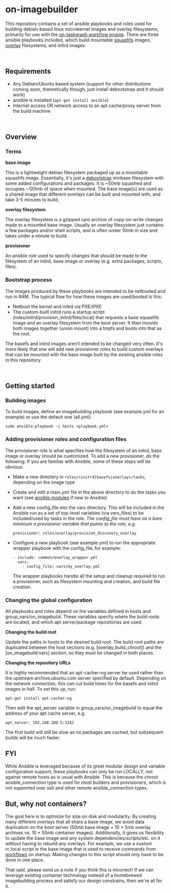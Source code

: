 on-imagebuilder
===============

This repository contains a set of ansible playbooks and roles used for building
debian-based linux microkernel images and overlay filesystems, primarily for use with 
the [on-taskgraph workflow engine](https://github.com/rackhd/on-taskgraph). 
There are three ansible playbooks included, which build mountable 
[squashfs](https://en.wikipedia.org/wiki/SquashFS) images, 
[overlay](https://en.wikipedia.org/wiki/OverlayFS) filesystems, and initrd images.

<br>

Requirements
---------------

- Any Debian/Ubuntu based system (support for other distributions coming soon, theoretically though, just install debootstrap and it should work)
- ansible is installed (`apt-get install ansible`)
- Internet access OR network access to an apt cache/proxy server from the build machine

<br>

Overview
---------------

### Terms

**base image**

This is a lightweight debian filesystem packaged up as a mountable squashfs image. 
Essentially, it's just a [debootstrap](https://wiki.debian.org/Debootstrap) minbase 
filesystem with some added configurations and packages. It is ~50mb squashed 
and occupies ~120mb of space when mounted. The base image[s] are used as a shared
image that different overlays can be built and mounted with, and take 3-5 minutes to build.

**overlay filesystem**

The overlay filesystem is a gzipped cpio archive of copy-on-write changes made to
a mounted base image. Usually an overlay filesystem just contains a few packages
and/or shell scripts, and is often under 10mb in size and takes under a minute to build.

**provisioner**

An ansible role used to specify changes that should be made to the filesystem
of an initrd, base image or overlay (e.g. extra packages, scripts, files).

### Bootstrap process

The images produced by these playbooks are intended to be netbooted and run in RAM.
The typical flow for how these images are used/booted is this:

- Netboot the kernel and initrd via PXE/iPXE
- The custom-built initrd runs a startup script (roles/initrd/provision_initrd/files/local)
  that requests a base squashfs image and an overlay filesystem from the boot server. It then 
  mounts both images together (union mount) into a tmpfs and boots into that as the root.

The basefs and initrd images aren't intended to be changed very often. It's more likely
that one will add new provisioner roles to build custom overlays that can be mounted
with the base image built by the existing ansible roles in this repository.

<br>

Getting started
---------------

### Building images

To build images, define an imagebuilding playbook (see example.yml for an example) or
use the default one (all.yml):

```
sudo ansible-playbook -i hosts <playbook.yml>
```

### Adding provisioner roles and configuration files

The provisioner role is what specifies how the filesystem of an initrd, base image
or overlay should be customized. To add a new provisioner, do the following. If you are familiar
with Ansible, some of these steps will be obvious:

- Make a new directory in `roles/<initrd|basefs|overlay>/tasks`, depending on the image type
- Create and edit a main.yml file in the above directory to do the tasks you 
  want (see [ansible modules](http://docs.ansible.com/ansible/modules_intro.html) if new to Ansible)
- Add a new config_file into the vars directory. This will be included in the Ansible run
  as a set of top-level variables (via vars_files) to be included/used by tasks in the role.
  *The config_file must have as a bare minimum a provisioner variable that points to the role, e.g.*

    ```
    provisioner: roles/overlay/provision_discovery_overlay
    ```
- Configure a new playbook (see example.yml) to run the appropriate wrapper 
  playbook with the config_file, for example:

    ```
    - include: common/overlay_wrapper.yml
      vars:
        - config_file: vars/my_overlay.yml
    ```
  The wrapper playbooks handle all the setup and cleanup required to run a provisioner,
  such as filesystem mounting and creation, and build file creation.

### Changing the global configuration

All playbooks and roles depend on the variables defined in hosts and group_vars/on_imagebuild.
These variables specify where the build roots are located, and which apt server/package 
repositories are used.

**Changing the build root**

Update the paths in hosts to the desired build root. The build root paths are duplicated
between the host sections (e.g. [overlay_build_chroot]) and the [on_imagebuild:vars] section,
so they must be changed in both places.

**Changing the repository URLs**

It is highly recommended that an apt-cacher-ng server be used rather than the upstream
archive.ubuntu.com server specified by default. Depending on the network connection, 
this can cut build times for the basefs and initrd images in half. To set this up, run:

```
apt-get install apt-cacher-ng
```

Then edit the apt_server variable in group_vars/on_imagebuild to equal the address
of your apt cache server, e.g. 

```
apt_server: 192.168.100.5:3142
```

The first build will still be slow as no packages are cached, but subsequent builds will be much faster.


FYI
---------------

While Ansible is leveraged because of its great modular design and variable configuration
support, these playbooks can only be run LOCALLY, not against remote hosts as 
is usual with Ansible. This is because the chroot ansible_connection type is 
used for most builders and provisioners, which is not supported over ssh and 
other remote ansible_connection types.


But, why not containers?
---------------

The goal here is to optimize for size on disk and modularity. By creating many
different overlays that all share a base image, we avoid data 
duplication on the boot server (50mb base image + 10 * 5mb overlay archives vs. 10 * 55mb container images).
Additionally, it gives us flexibility to update the base image 
and any system dependencies/scripts/etc. on it without having to rebuild 
any overlays. For example, we use a custom rc.local script in the base image
that is used to receive commands from [workflows](https://github.com/rackhd/on-tasks) on startup. Making
changes to this script should only have to be done in one place.

That said, please send us a note if you think this is incorrect! If we can leverage
existing container technology instead of a homebrewed imagebuilding process and
satisfy our design constrains, then we're all for it.

